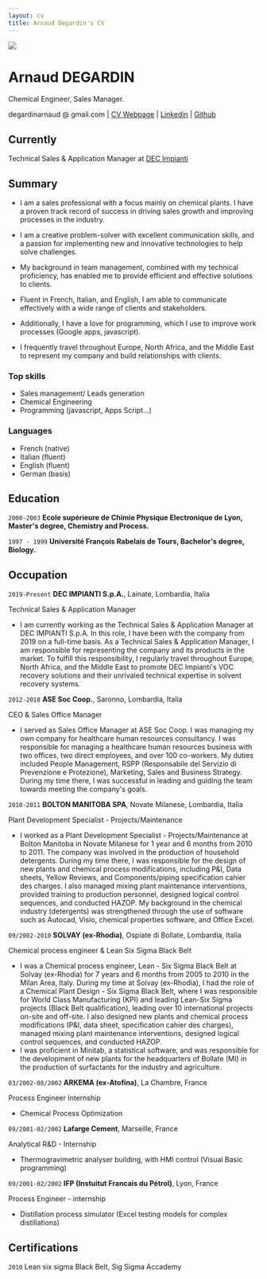 ```yaml
---
layout: cv
title: Arnaud Degardin's CV
---
```


<img src="https://media.licdn.com/dms/image/C4E03AQFtOn-W8rJWJA/profile-displayphoto-shrink_200_200/0/1652964404901?e=1695254400&v=beta&t=Cf5zTGK2wNxJRFPmZW5WBdXK2oB_CnKp4mqPgcqxkHI"  align="center">

# Arnaud DEGARDIN
Chemical Engineer, Sales Manager.

<div id="webaddress">
<a emailto="degardinarnaud @ gmail.com">degardinarnaud @ gmail.com</a>
| <a href="https://adegard.github.io/markdown-cv/">CV Webpage</a>
| <a href="https://www.linkedin.com/in/arnauddegardin/">Linkedin</a>
| <a href="https://github.com/adegard/">Github</a>  
</div>


## Currently

Technical Sales & Application Manager at <a href="https://www.decimpianti.com/">DEC Impianti</a>

## Summary

- I am a sales professional with a focus mainly on chemical plants. I have a proven track record of success in driving sales growth and improving processes in the industry.
  
- I am a creative problem-solver with excellent communication skills, and a passion for implementing new and innovative technologies to help solve challenges.
  
- My background in team management, combined with my technical proficiency, has enabled me to provide efficient and effective solutions to clients. 

- Fluent in French, Italian, and English, I am able to communicate effectively with a wide range of clients and stakeholders. 

- Additionally, I have a love for programming, which I use to improve work processes (Google apps, javascript). 

- I frequently travel throughout Europe, North Africa, and the Middle East to represent my company and build relationships with clients.

### Top skills

- Sales management/ Leads generation
- Chemical Engineering
- Programming (javascript, Apps Script...)

### Languages

- French (native)
- Italian (fluent)
- English (fluent)
- German (basis)

## Education

`2000-2003`
__Ecole supérieure de Chimie Physique Electronique de Lyon, Master's degree, Chemistry and Process.__

`1997 - 1999`
__Université François Rabelais de Tours, Bachelor's degree, Biology.__


## Occupation

`2019-Present`
__DEC IMPIANTI S.p.A.__, Lainate, Lombardia, Italia

Technical Sales & Application Manager

- I am currently working as the Technical Sales & Application Manager at DEC IMPIANTI S.p.A. In this role, I have been with the company from 2019 on a full-time basis. As a Technical Sales & Application Manager, I am responsible for representing the company and its products in the market. To fulfill this responsibility, I regularly travel throughout Europe, North Africa, and the Middle East to promote DEC Impianti's VOC recovery solutions and their unrivaled technical expertise in solvent recovery systems.

`2012-2018`
__ASE Soc Coop.__, Saronno, Lombardia, Italia

CEO & Sales Office Manager

- I served as Sales Office Manager at ASE Soc Coop. I was managing my own company for healthcare human resources consultancy. I was responsible for managing a healthcare human resources business with two offices, two direct employees, and over 100 co-workers. My duties included People Management, RSPP (Responsabile del Servizio di Prevenzione e Protezione), Marketing, Sales and Business Strategy. During my time there, I was successful in leading and guiding the team towards meeting the company's goals.

`2010-2011`
__BOLTON MANITOBA SPA__, Novate Milanese, Lombardia, Italia

Plant Development Specialist - Projects/Maintenance

- I worked as a Plant Development Specialist - Projects/Maintenance at Bolton Manitoba in Novate Milanese for 1 year and 6 months from 2010 to 2011. The company was involved in the production of household detergents. During my time there, I was responsible for the design of new plants and chemical process modifications, including P&I, Data sheets, Yellow Reviews, and Components/piping specification cahier des charges. I also managed mixing plant maintenance interventions, provided training to production personnel, designed logical control sequences, and conducted HAZOP. My background in the chemical industry (detergents) was strengthened through the use of software such as Autocad, Visio, chemical properties software, and Office Excel.

`09/2002-2010`
__SOLVAY (ex-Rhodia)__, Ospiate di Bollate, Lombardia, Italia

Chemical process engineer & Lean Six Sigma Black Belt

- I was a Chemical process engineer, Lean - Six Sigma Black Belt at Solvay (ex-Rhodia) for 7 years and 6 months from 2005 to 2010 in the Milan Area, Italy. During my time at Solvay (ex-Rhodia), I had the role of a Chemical Plant Design - Six Sigma Black Belt, where I was responsible for World Class Manufacturing (KPI) and leading Lean-Six Sigma projects (Black Belt qualification), leading over 10 international projects on-site and off-site. I also designed new plants and chemical process modifications (P&I, data sheet, specification cahier des charges), managed mixing plant maintenance interventions, designed logical control sequences, and conducted HAZOP.
- I was proficient in Minitab, a statistical software, and was responsible for the development of new plants for the headquarters of Bollate (MI) in the production of surfactants for the industry and agriculture.

`03/2002-08/2002`
__ARKEMA (ex-Atofina)__, La Chambre, France

Process Engineer Internship

- Chemical Process Optimization

`09/2001-02/2002`
__Lafarge Cement__, Marseille, France

Analytical R&D - Internship

- Thermogravimetric analyser building, with HMI control (Visual Basic programming)

`09/2001-02/2002`
__IFP (Instuitut Francais du Pétrol)__, Lyon, France

Process Engineer - internship

- Distillation process simulator (Excel testing models for complex distillations)


## Certifications

`2010`
Lean six sigma Black Belt, Sig Sigma Accademy
  
<!-- ### Footer

Last updated: July 2023 -->


